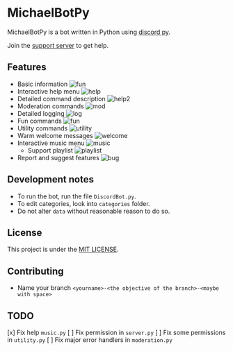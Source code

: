 # MichaelBotPy

MichaelBotPy is a bot written in Python using [discord py](https://github.com/Rapptz/discord.py).

Join the [support server](https://discord.gg/jeMeyNw) to get help.

## Features

- Basic information
![fun](https://github.com/MikeJollie2707/MichaelBotPy/blob/master/img/info.png)
- Interactive help menu
![help](https://github.com/MikeJollie2707/MichaelBotPy/blob/master/img/help.png)
- Detailed command description
![help2](https://github.com/MikeJollie2707/MichaelBotPy/blob/master/img/help2.png)
- Moderation commands
![mod](https://github.com/MikeJollie2707/MichaelBotPy/blob/master/img/kick.png)
- Detailed logging
![log](https://github.com/MikeJollie2707/MichaelBotPy/blob/master/img/log.png)
- Fun commands
![fun](https://github.com/MikeJollie2707/MichaelBotPy/blob/master/img/fun.png)
- Utility commands
![utility](https://github.com/MikeJollie2707/MichaelBotPy/blob/master/img/utility.png)
- Warm welcome messages
![welcome](https://github.com/MikeJollie2707/MichaelBotPy/blob/master/img/welcome.png)
- Interactive music menu
![music](https://github.com/MikeJollie2707/MichaelBotPy/blob/master/img/music.png)
  - Support playlist
  ![playlist](https://github.com/MikeJollie2707/MichaelBotPy/blob/master/img/playlist.png)
- Report and suggest features
![bug](https://github.com/MikeJollie2707/MichaelBotPy/blob/master/img/bug.png)  

## Development notes

- To run the bot, run the file `DiscordBot.py`.
- To edit categories, look into `categories` folder.
- Do not alter `data` without reasonable reason to do so.

## License

This project is under the [MIT LICENSE](https://github.com/MikeJollie2707/MichaelBotPy/blob/master/LICENSE).

## Contributing

- Name your branch `<yourname>-<the objective of the branch>-<maybe with space>`

## TODO

[x] Fix help `music.py`
[ ] Fix permission in `server.py`
[ ] Fix some permissions in `utility.py`
[ ] Fix major error handlers in `moderation.py`
